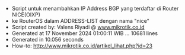 - Script untuk menambahkan IP Address BGP yang terdaftar di Router NICE(OIXP)
- ke RouterOS dalam ADDRESS-LIST dengan nama "nice"
- Script created by: Valens Riyadi @ www.mikrotik.co.id
- Generated at 17 November 2024 01:00:11 WIB ... 10681 lines
- Generated in 10.056 seconds
- How-to: http://www.mikrotik.co.id/artikel_lihat.php?id=23
